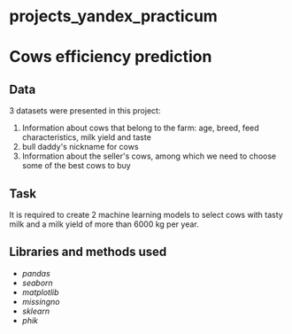 # projects_yandex_practicum

# Cows efficiency prediction 

## Data

3 datasets were presented in this project:

1) Information about cows that belong to the farm: age, breed, feed characteristics, milk yield and taste
2) bull daddy's nickname for cows
3) Information about the seller's cows, among which we need to choose some of the best cows to buy

## Task

It is required to create 2 machine learning models to select cows with tasty milk and a milk yield of more than 6000 kg per year.

## Libraries and methods used

- *pandas*
- *seaborn*
- *matplotlib*
- *missingno*
- *sklearn*
- *phik*
